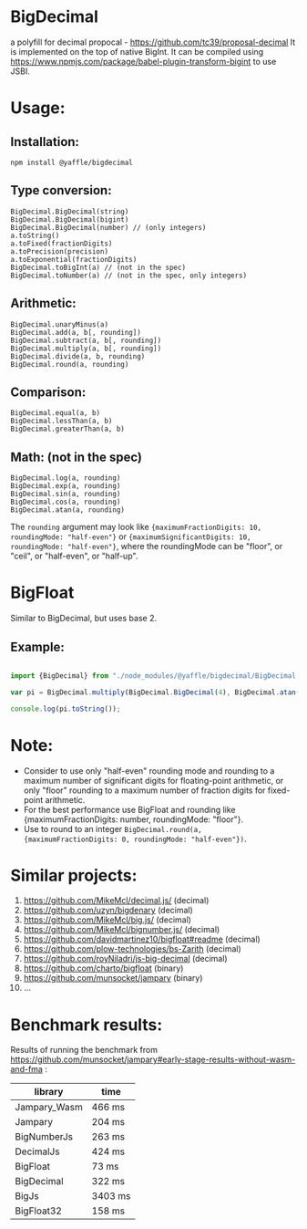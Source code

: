 # BigDecimal
a polyfill for decimal propocal - https://github.com/tc39/proposal-decimal
It is implemented on the top of native BigInt.
It can be compiled using https://www.npmjs.com/package/babel-plugin-transform-bigint to use JSBI.

# Usage:

## Installation:
`npm install @yaffle/bigdecimal`

## Type conversion:

    BigDecimal.BigDecimal(string)
    BigDecimal.BigDecimal(bigint)
    BigDecimal.BigDecimal(number) // (only integers)
    a.toString()
    a.toFixed(fractionDigits)
    a.toPrecision(precision)
    a.toExponential(fractionDigits)
    BigDecimal.toBigInt(a) // (not in the spec)
    BigDecimal.toNumber(a) // (not in the spec, only integers)


## Arithmetic:

    BigDecimal.unaryMinus(a)
    BigDecimal.add(a, b[, rounding])
    BigDecimal.subtract(a, b[, rounding])
    BigDecimal.multiply(a, b[, rounding])
    BigDecimal.divide(a, b, rounding)
    BigDecimal.round(a, rounding)

## Comparison:

    BigDecimal.equal(a, b)
    BigDecimal.lessThan(a, b)
    BigDecimal.greaterThan(a, b)

## Math: (not in the spec)

    BigDecimal.log(a, rounding)
    BigDecimal.exp(a, rounding)
    BigDecimal.sin(a, rounding)
    BigDecimal.cos(a, rounding)
    BigDecimal.atan(a, rounding)

The `rounding` argument may look like `{maximumFractionDigits: 10, roundingMode: "half-even"}` or `{maximumSignificantDigits: 10, roundingMode: "half-even"}`, where the roundingMode can be "floor", or "ceil", or "half-even", or "half-up".

# BigFloat
Similar to BigDecimal, but uses base 2.

## Example:
```javascript

import {BigDecimal} from "./node_modules/@yaffle/bigdecimal/BigDecimal.js";

var pi = BigDecimal.multiply(BigDecimal.BigDecimal(4), BigDecimal.atan(BigDecimal.BigDecimal(1), {maximumSignificantDigits: 1000, roundingMode: "half-even"}));

console.log(pi.toString());

```

# Note:
* Consider to use only "half-even" rounding mode and rounding to a maximum number of significant digits for floating-point arithmetic,
  or only "floor" rounding to a maximum number of fraction digits for fixed-point arithmetic.
* For the best performance use BigFloat and rounding like {maximumFractionDigits: number, roundingMode: "floor"}.
* Use to round to an integer `BigDecimal.round(a, {maximumFractionDigits: 0, roundingMode: "half-even"})`.


# Similar projects:
1. https://github.com/MikeMcl/decimal.js/ (decimal)
2. https://github.com/uzyn/bigdenary (decimal)
3. https://github.com/MikeMcl/big.js/ (decimal)
4. https://github.com/MikeMcl/bignumber.js/ (decimal)
5. https://github.com/davidmartinez10/bigfloat#readme (decimal)
6. https://github.com/plow-technologies/bs-Zarith (decimal)
7. https://github.com/royNiladri/js-big-decimal (decimal)
8. https://github.com/charto/bigfloat (binary)
9. https://github.com/munsocket/jampary (binary)
10. ...

# Benchmark results:

Results of running the benchmark from https://github.com/munsocket/jampary#early-stage-results-without-wasm-and-fma :

| library      | time    |
|--------------|---------|
| Jampary_Wasm | 466 ms  |
| Jampary      | 204 ms  |
| BigNumberJs  | 263 ms  |
| DecimalJs    | 424 ms  |
| BigFloat     | 73 ms   |
| BigDecimal   | 322 ms  |
| BigJs        | 3403 ms |
| BigFloat32   | 158 ms  |

